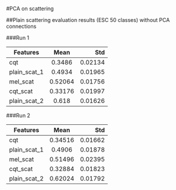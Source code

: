 #PCA on scattering


##Plain scattering evaluation results (ESC 50 classes) without PCA connections

###Run 1

|Features    | Mean        | Std     
|------------|:-----------:|-------:|    
|cqt         | 0.3486      | 0.02134     
|plain_scat_1| 0.4934      | 0.01965     
|mel_scat    | 0.52064     | 0.01756     
|cqt_scat    | 0.33176     | 0.01997     
|plain_scat_2| 0.618       | 0.01626	

###Run 2

|Features     |Mean        | Std         
|-------------|:----------:|-------:|
|cqt          |0.34516     | 0.01662     
|plain_scat_1 |0.4906      | 0.01878     
|mel_scat     |0.51496     | 0.02395     
|cqt_scat     |0.32884     | 0.01823     
|plain_scat_2 |0.62024     | 0.01792   

